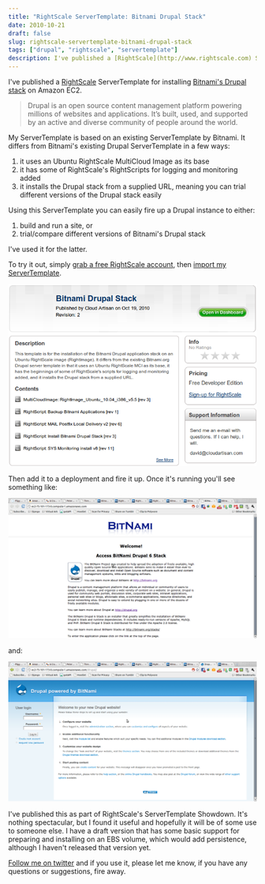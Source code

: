```yaml
---
title: "RightScale ServerTemplate: Bitnami Drupal Stack"
date: 2010-10-21
draft: false
slug: rightscale-servertemplate-bitnami-drupal-stack
tags: ["drupal", "rightscale", "servertemplate"]
description: I've published a [RightScale](http://www.rightscale.com) ServerTemplate for installing [Bitnami's Drupal stack](http://bitnami.org/stack/drupal) on Amazon EC2...
---
```


I've published a [RightScale](http://www.rightscale.com) ServerTemplate for installing [Bitnami's Drupal stack](http://bitnami.org/stack/drupal) on Amazon EC2.

> Drupal is an open source content management platform powering millions of websites and applications. It’s built, used, and supported by an active and diverse community of people around the world.

  
My ServerTemplate is based on an existing ServerTemplate by Bitnami. It differs from Bitnami's existing Drupal ServerTemplate in a few ways:

  1. it uses an Ubuntu RightScale MultiCloud Image as its base
  2. it has some of RightScale's RightScripts for logging and monitoring added
  3. it installs the Drupal stack from a supplied URL, meaning you can trial different versions of the Drupal stack easily
  
Using this ServerTemplate you can easily fire up a Drupal instance to either:

  1. build and run a site, or
  2. trial/compare different versions of Bitnami's Drupal stack
  
I've used it for the latter.

To try it out, simply [grab a free RightScale account](http://www.rightscale.com/products/free_edition.php), then [import my ServerTemplate](http://www.rightscale.com/library/server_templates/Bitnami-Drupal-Stack/14481).

![Bitnami Drupal Stack](/images/2010/10/Bitnami-Drupal-Stack-ServerTemplate.png)

Then add it to a deployment and fire it up. Once it's running you'll see something like:

![Bitnami Drupal Welcome Page](/images/2010/10/Bitnami-Drupal-Welcome-Page.png)

and:

![Bitnami Drupal Login Page](/images/2010/10/Bitnami-Drupal-Login-Page.png)

I've published this as part of RightScale's ServerTemplate Showdown. It's nothing spectacular, but I found it useful and hopefully it will be of some use to someone else. I have a draft version that has some basic support for preparing and installing on an EBS volume, which would add persistence, although I haven't released that version yet.

[Follow me on twitter](http://twitter.com/davidltaylor) and if you use it, please let me know, if you have any questions or suggestions, fire away.
